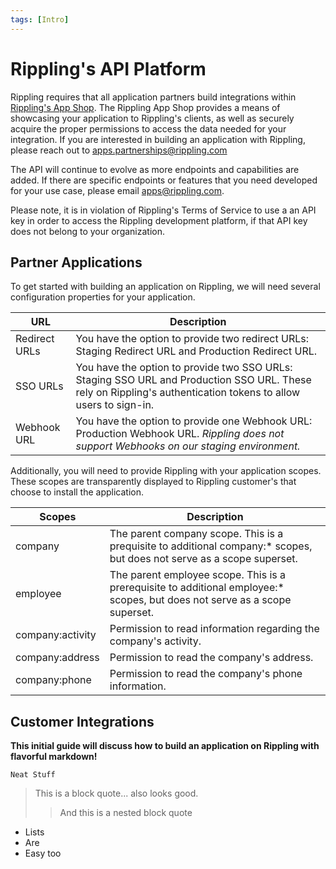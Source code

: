 ```yaml
---
tags: [Intro]
---
```


# Rippling's API Platform

Rippling requires that all application partners build integrations within [Rippling's App Shop](rippling.com/app-shop). The Rippling App Shop provides a means of showcasing your application to Rippling's clients, as well as securely acquire the proper permissions to access the data needed for your integration. If you are interested in building an application with Rippling, please reach out to apps.partnerships@rippling.com

The API will continue to evolve as more endpoints and capabilities are added. If there are specific endpoints or features that you need developed for your use case, please email apps@rippling.com.

Please note, it is in violation of Rippling's Terms of Service to use a an API key in order to access the Rippling development platform, if that API key does not belong to your organization.

## Partner Applications

To get started with building an application on Rippling, we will need several configuration properties for your application.

URL           | Description
--------------|---------------------------------------------------------------------------------------------------------------------------------------
Redirect URLs | You have the option to provide two redirect URLs: Staging Redirect URL and Production Redirect URL.
SSO URLs      | You have the option to provide two SSO URLs: Staging SSO URL and Production SSO URL. These rely on Rippling's authentication tokens to allow users to sign-in.
Webhook URL  |  You have the option to provide one Webhook URL: Production Webhook URL. *Rippling does not support Webhooks on our staging environment.*

Additionally, you will need to provide Rippling with your application scopes. These scopes are transparently displayed to Rippling customer's that choose to install the application.

Scopes           | Description
-----------------|---------------------------------------------------------------------------------------------------------------------------
company          | The parent company scope. This is a prequisite to additional company:* scopes, but does not serve as a scope superset.
employee         | The parent employee scope. This is a prerequisite to additional employee:* scopes, but does not serve as a scope superset.
company:activity | Permission to read information regarding the company's activity.
company:address  | Permission to read the company's address.
company:phone    | Permission to read the company's phone information.



## Customer Integrations




**This initial guide will discuss how to build an application on Rippling with flavorful markdown!**

```
Neat Stuff
```

> This is a block quote... also looks good.
>> And this is a nested block quote


* Lists
* Are
* Easy too




